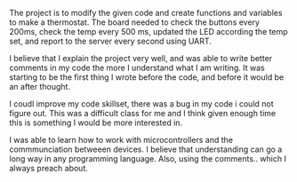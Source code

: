 The project is to modify the given code and create functions and variables to make a thermostat. The board needed to check the buttons every 200ms, check the temp every 500 ms, updated the LED according the temp set, and report to the server every second using UART. 

I believe that I explain the project very well, and was able to write better comments in my code the more I understand what I am writing. It was starting to be the first thing I wrote before the code, and before it would be an after thought. 

I coudl improve my code skillset, there was a bug in my code i could not figure out. This was a difficult class for me and I think given enough time this is something I would be more interested in.

I was able to learn how to work with microcontrollers and the commmunciation betweeen devices. I believe that understanding can go a long way in any programming language. Also, using the comments.. which I always preach about. 
